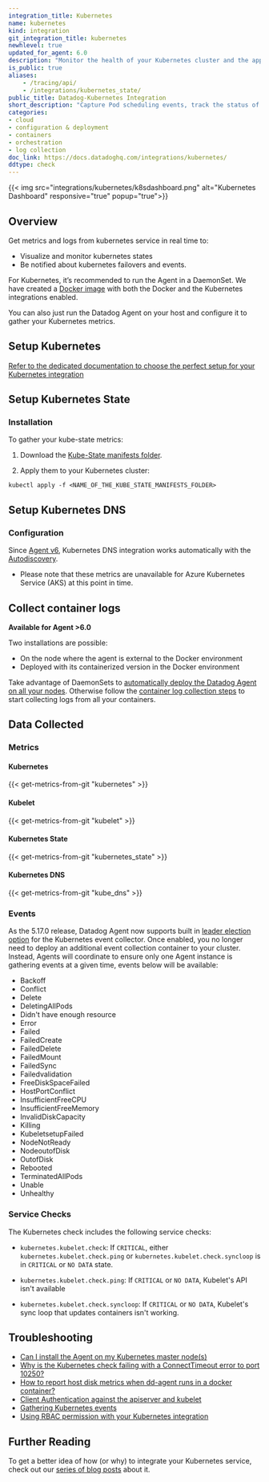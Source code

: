 ```yaml
---
integration_title: Kubernetes
name: kubernetes
kind: integration
git_integration_title: kubernetes
newhlevel: true
updated_for_agent: 6.0
description: "Monitor the health of your Kubernetes cluster and the applications running on it. Capture Pod scheduling events, track the status of your Kubelets, and more."
is_public: true
aliases:
    - /tracing/api/
    - /integrations/kubernetes_state/
public_title: Datadog-Kubernetes Integration
short_description: "Capture Pod scheduling events, track the status of your Kublets, and more"
categories:
- cloud
- configuration & deployment
- containers
- orchestration
- log collection
doc_link: https://docs.datadoghq.com/integrations/kubernetes/
ddtype: check
---
```


{{< img src="integrations/kubernetes/k8sdashboard.png" alt="Kubernetes Dashboard" responsive="true" popup="true">}}

## Overview

Get metrics and logs from kubernetes service in real time to:

* Visualize and monitor kubernetes states
* Be notified about kubernetes failovers and events.

For Kubernetes, it’s recommended to run the Agent in a DaemonSet. We have created a [Docker image][1] with both the Docker and the Kubernetes integrations enabled.

You can also just run the Datadog Agent on your host and configure it to gather your Kubernetes metrics.

## Setup Kubernetes

[Refer to the dedicated documentation to choose the perfect setup for your Kubernetes integration][2]

## Setup Kubernetes State
### Installation

To gather your kube-state metrics:

1. Download the [Kube-State manifests folder][3].

2. Apply them to your Kubernetes cluster:
  ```
  kubectl apply -f <NAME_OF_THE_KUBE_STATE_MANIFESTS_FOLDER>
  ```

## Setup Kubernetes DNS
### Configuration

Since [Agent v6][4], Kubernetes DNS integration works automatically with the [Autodiscovery][5].

- Please note that these metrics are unavailable for Azure Kubernetes Service (AKS) at this point in time.  

## Collect container logs

**Available for Agent >6.0**

Two installations are possible:

- On the node where the agent is external to the Docker environment
- Deployed with its containerized version in the Docker environment

Take advantage of DaemonSets to [automatically deploy the Datadog Agent on all your nodes][14]. Otherwise follow the [container log collection steps][15] to start collecting logs from all your containers.

## Data Collected
### Metrics
#### Kubernetes
{{< get-metrics-from-git "kubernetes" >}}

#### Kubelet
{{< get-metrics-from-git "kubelet" >}}

#### Kubernetes State
{{< get-metrics-from-git "kubernetes_state" >}}

#### Kubernetes DNS
{{< get-metrics-from-git "kube_dns" >}}

### Events

As the 5.17.0 release, Datadog Agent now supports built in [leader election option][6] for the Kubernetes event collector. Once enabled, you no longer need to deploy an additional event collection container to your cluster. Instead, Agents will coordinate to ensure only one Agent instance is gathering events at a given time, events below will be available:

* Backoff
* Conflict
* Delete
* DeletingAllPods
* Didn't have enough resource
* Error
* Failed
* FailedCreate
* FailedDelete
* FailedMount
* FailedSync
* Failedvalidation
* FreeDiskSpaceFailed
* HostPortConflict
* InsufficientFreeCPU
* InsufficientFreeMemory
* InvalidDiskCapacity
* Killing
* KubeletsetupFailed
* NodeNotReady
* NodeoutofDisk
* OutofDisk
* Rebooted
* TerminatedAllPods
* Unable
* Unhealthy

### Service Checks

The Kubernetes check includes the following service checks:

* `kubernetes.kubelet.check`:
  If `CRITICAL`, either `kubernetes.kubelet.check.ping` or `kubernetes.kubelet.check.syncloop` is in `CRITICAL` or `NO DATA` state.

* `kubernetes.kubelet.check.ping`:
  If `CRITICAL` or `NO DATA`, Kubelet's API isn't available

* `kubernetes.kubelet.check.syncloop`:
  If `CRITICAL` or `NO DATA`, Kubelet's sync loop that updates containers isn't working.

## Troubleshooting

* [Can I install the Agent on my Kubernetes master node(s)][7]
* [Why is the Kubernetes check failing with a ConnectTimeout error to port 10250?][8]
* [How to report host disk metrics when dd-agent runs in a docker container?][9]
* [Client Authentication against the apiserver and kubelet][10]
* [Gathering Kubernetes events][11]
* [Using RBAC permission with your Kubernetes integration][12]

## Further Reading
To get a better idea of how (or why) to integrate your Kubernetes service, check out our [series of blog posts][13] about it.

[1]: https://hub.docker.com/r/datadog/agent/
[2]: /agent/basic_agent_usage/kubernetes
[3]: https://github.com/kubernetes/kube-state-metrics/tree/master/kubernetes
[4]: /agent/
[5]: /agent/autodiscovery
[6]: /agent/basic_agent_usage/kubernetes/#event_collection
[7]: /integrations/faq/can-i-install-the-agent-on-my-kubernetes-master-node-s
[8]: /integrations/faq/why-is-the-kubernetes-check-failing-with-a-connecttimeout-error-to-port-10250
[9]: /agent/faq/getting-further-with-docker
[10]: /integrations/faq/client-authentication-against-the-apiserver-and-kubelet
[11]: /integrations/faq/gathering-kubernetes-events
[12]: /integrations/faq/using-rbac-permission-with-your-kubernetes-integration
[13]: https://www.datadoghq.com/blog/monitoring-kubernetes-era/
[14]: https://app.datadoghq.com/account/settings#agent/kubernetes
[15]: https://docs.datadoghq.com/agent/basic_agent_usage/kubernetes/#log-collection-setup
